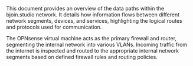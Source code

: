 This document provides an overview of the data paths within the bjoin.studio network. It details how information flows between different network segments, devices, and services, highlighting the logical routes and protocols used for communication.

The OPNsense virtual machine acts as the primary firewall and router, segmenting the internal network into various VLANs. Incoming traffic from the internet is inspected and routed to the appropriate internal network segments based on defined firewall rules and routing policies.